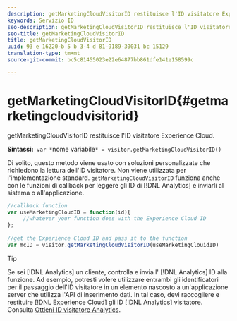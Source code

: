 ```yaml
---
description: getMarketingCloudVisitorID restituisce l'ID visitatore Experience Cloud.
keywords: Servizio ID
seo-description: getMarketingCloudVisitorID restituisce l'ID visitatore Experience Cloud.
seo-title: getMarketingCloudVisitorID
title: getMarketingCloudVisitorID
uuid: 93 e 16220-b 5 b 3-4 d 81-9189-30031 bc 15129
translation-type: tm+mt
source-git-commit: bc5c81455023e22e64877bb861dfe141e158599c

---
```



# getMarketingCloudVisitorID{#getmarketingcloudvisitorid}

getMarketingCloudVisitorID restituisce l&#39;ID visitatore Experience Cloud.

**Sintassi:**` var *`nome variabile`* = visitor.getMarketingCloudVisitorID()`

Di solito, questo metodo viene usato con soluzioni personalizzate che richiedono la lettura dell&#39;ID visitatore. Non viene utilizzata per l&#39;implementazione standard. `getMarketingCloudVisitorID` funziona anche con le funzioni di callback per leggere gli ID di [!DNL Analytics] e inviarli al sistema o all&#39;applicazione.

```js
//callback function 
var useMarketingCloudID = function(id){ 
     //whatever your function does with the Experience Cloud ID 
}; 
 
//get the Experience Cloud ID and pass it to the function 
var mcID = visitor.getMarketingCloudVisitorID(useMarketingClouidID)
```

>[!TIP]
>
>Se sei [!DNL Analytics] un cliente, controlla e invia l&#39; [!DNL Analytics] ID alla funzione. Ad esempio, potresti volere utilizzare entrambi gli identificatori per il passaggio dell&#39;ID visitatore in un elemento nascosto a un&#39;applicazione server che utilizza l&#39;API di inserimento dati. In tal caso, devi raccogliere e restituire [!DNL Experience Cloud] gli ID [!DNL Analytics] visitatore. Consulta [Ottieni ID visitatore Analytics](../../library/get-set/getanalyticsvisitorid.md).

